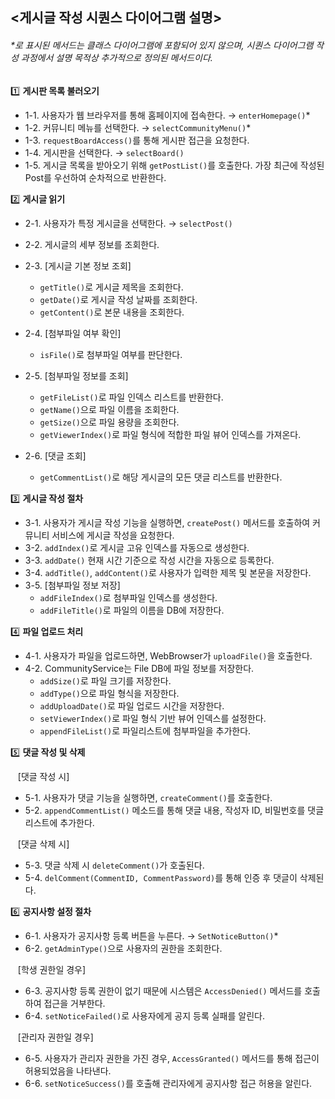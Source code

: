 ## <게시글 작성 시퀀스 다이어그램 설명>

###### *로 표시된 메서드는 클래스 다이어그램에 포함되어 있지 않으며, 시퀀스 다이어그램 작성 과정에서 설명 목적상 추가적으로 정의된 메서드이다. <br>

1️⃣ **게시판 목록 불러오기** <br>
- 1-1. 사용자가 웹 브라우저를 통해 홈페이지에 접속한다. → `enterHomepage()`*
- 1-2. 커뮤니티 메뉴를 선택한다. → `selectCommunityMenu()`*
- 1-3. `requestBoardAccess()`를 통해 게시판 접근을 요청한다.
- 1-4. 게시판을 선택한다. → `selectBoard()`
- 1-5. 게시글 목록을 받아오기 위해 `getPostList()`를 호출한다. 가장 최근에 작성된 Post를 우선하여 순차적으로 반환한다.

2️⃣ **게시글 읽기** <br>
- 2-1. 사용자가 특정 게시글을 선택한다. → `selectPost()`
- 2-2. 게시글의 세부 정보를 조회한다.

- 2-3. [게시글 기본 정보 조회] <br>
  - `getTitle()`로 게시글 제목을 조회한다.
  - `getDate()`로 게시글 작성 날짜를 조회한다.
  - `getContent()`로 본문 내용을 조회한다.

- 2-4. [첨부파일 여부 확인] <br>
  - `isFile()`로 첨부파일 여부를 판단한다.
    
- 2-5. [첨부파일 정보를 조회] <br>
  - `getFileList()`로 파일 인덱스 리스트를 반환한다.
  - `getName()`으로 파일 이름을 조회한다.
  - `getSize()`으로 파일 용량을 조회한다.
  - `getViewerIndex()`로 파일 형식에 적합한 파일 뷰어 인덱스를 가져온다.
    
- 2-6. [댓글 조회] <br>
  - `getCommentList()`로 해당 게시글의 모든 댓글 리스트를 반환한다.

3️⃣ **게시글 작성 절차** <br>
- 3-1. 사용자가 게시글 작성 기능을 실행하면, `createPost()` 메서드를 호출하여 커뮤니티 서비스에 게시글 작성을 요청한다.
- 3-2. `addIndex()`로 게시글 고유 인덱스를 자동으로 생성한다.
- 3-3. `addDate()` 현재 시간 기준으로 작성 시간을 자동으로 등록한다.
- 3-4. `addTitle()`, `addContent()`로 사용자가 입력한 제목 및 본문을 저장한다.
- 3-5. [첨부파일 정보 저장] <br>
  - `addFileIndex()`로 첨부파일 인덱스를 생성한다.
  - `addFileTitle()`로 파일의 이름을 DB에 저장한다.

4️⃣ **파일 업로드 처리** <br>
- 4-1. 사용자가 파일을 업로드하면, WebBrowser가 `uploadFile()`을 호출한다.  
- 4-2. CommunityService는 File DB에 파일 정보를 저장한다.
  - `addSize()`로 파일 크기를 저장한다.
  - `addType()`으로 파일 형식을 저장한다.
  - `addUploadDate()`로 파일 업로드 시간을 저장한다.
  - `setViewerIndex()`로 파일 형식 기반 뷰어 인덱스를 설정한다.  
  - `appendFileList()`로 파일리스트에 첨부파일을 추가한다.

5️⃣ **댓글 작성 및 삭제** <br>

&nbsp;&nbsp;&nbsp;[댓글 작성 시] <br>
- 5-1. 사용자가 댓글 기능을 실행하면, `createComment()`를 호출한다.
- 5-2. `appendCommentList()` 메소드를 통해 댓글 내용, 작성자 ID, 비밀번호를 댓글 리스트에 추가한다.

&nbsp;&nbsp;&nbsp;[댓글 삭제 시] <br>
- 5-3. 댓글 삭제 시 `deleteComment()`가 호출된다.
- 5-4. `delComment(CommentID, CommentPassword)`를 통해 인증 후 댓글이 삭제된다.

6️⃣ **공지사항 설정 절차** <br>
- 6-1. 사용자가 공지사항 등록 버튼을 누른다. → `SetNoticeButton()`*
- 6-2. `getAdminType()`으로 사용자의 권한을 조회한다.

&nbsp;&nbsp;&nbsp;[학생 권한일 경우] <br>
- 6-3. 공지사항 등록 권한이 없기 때문에 시스템은 `AccessDenied()` 메서드를 호출하여 접근을 거부한다.
- 6-4. `setNoticeFailed()`로 사용자에게 공지 등록 실패를 알린다.

&nbsp;&nbsp;&nbsp;[관리자 권한일 경우] <br>
- 6-5. 사용자가 관리자 권한을 가진 경우, `AccessGranted()` 메서드를 통해 접근이 허용되었음을 나타낸다.
- 6-6. `setNoticeSuccess()`를 호출해 관리자에게 공지사항 접근 허용을 알린다.
